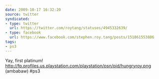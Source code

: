 ```yaml
---
date: 2009-10-17 16:32:20
source: twitter
syndicated:
- type: twitter
  url: https://twitter.com/roytang/statuses/4945332639/
- type: facebook
  url: https://www.facebook.com/stephen.roy.tang/posts/151861553806
tags:
- ps3
---
```


Yay, first platinum! http://fp.profiles.us.playstation.com/playstation/psn/pid/hungryroy.png (ambabaw) #ps3